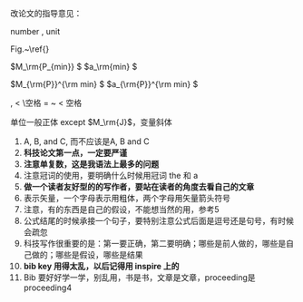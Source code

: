 改论文的指导意见：

number \, unit

Fig.~\ref{}

$M_\rm{P_{min}} $ $a_\rm{min} $

 $M_{\rm{P}}^{\rm min} $ $a_{\rm{P}}^{\rm min} $

\, < \空格 = ~ < 空格

单位一般正体 except $M_\rm{J}$，变量斜体 



1. A, B, and C, 而不应该是A, B and C
2. **科技论文第一点，一定要严谨**
3. **注意单复数，这是我语法上最多的问题**
4. 注意冠词的使用，要明确什么时候用冠词 the 和 a
5. **做一个读者友好型的的写作者，要站在读者的角度去看自己的文章**
6. 表示矢量，一个字母表示用粗体，两个字母用矢量箭头符号
7. 注意，有的东西是自己的假设，不能想当然的用，参考5
8. 公式结尾的时候承接一个句子，要特别注意公式后面是逗号还是句号，有时候会疏忽
9. 科技写作很重要的是：第一要正确，第二要明确；哪些是前人做的，哪些是自己做的；哪些是假设，哪些是结果
10. **bib key 用得太乱，以后记得用 inspire 上的**
11. Bib 要好好学一学，别乱用，书是书，文章是文章，proceeding是proceeding4

